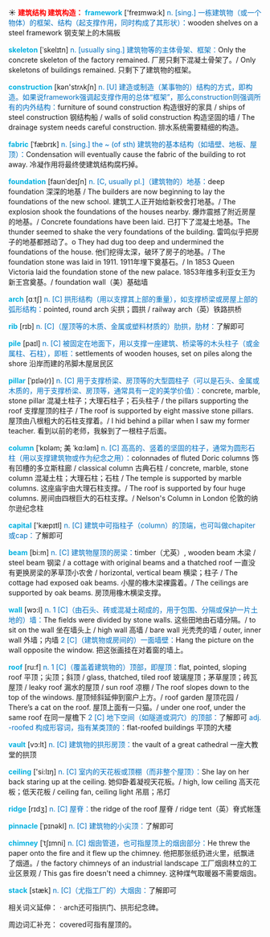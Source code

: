 ☀ <font color="red">**建筑结构 建筑构造：**</font>
<font color="sky blue">**framework**</font> ['freɪmwə:k] 
<font color="#0070c0">n. [sing.] 一栋建筑物（或一个物体）的框架、结构（起支撑作用，同时构成了其形状）：</font>wooden shelves on a steel framework 钢支架上的木隔板
           
<font color="sky blue">**skeleton**</font> [ˈskelɪtn]
<font color="#0070c0">n. [usually sing.] 建筑物等的主体骨架、框架：</font>Only the concrete skeleton of the factory remained. 厂房只剩下混凝土骨架了。/ Only skeletons of buildings remained. 只剩下了建筑物的框架。

<font color="sky blue">**construction**</font> [kən'strʌkʃn] 
<font color="#0070c0">n. [U] 建造或制造（某事物的）结构的方式，即构造。如果说framework强调起支撑作用的总体“框架”，那么construction则强调所有的内外结构：</font>furniture of sound construction 构造很好的家具 / ships of steel construction 钢结构船 / walls of solid construction 构造坚固的墙 / The drainage system needs careful construction. 排水系统需要精细的构造。
           
<font color="sky blue">**fabric**</font> [ˈfæbrɪk]
<font color="#0070c0">n. [sing.] the ~ (of sth) 建筑物的基本结构（如墙壁、地板、屋顶）：</font>Condensation will eventually cause the fabric of the building to rot away. 冷凝作用将最终使建筑结构腐朽掉。
           
<font color="sky blue">**foundation**</font> [faʊnˈdeɪʃn]
<font color="#0070c0">n. [C, usually pl.]（建筑物的）地基：</font>deep foundation 深深的地基 / The builders are now beginning to lay the foundations of the new school. 建筑工人正开始给新校舍打地基。/ The explosion shook the foundations of the houses nearby. 爆炸震撼了附近房屋的地基。/ Concrete foundations have been laid. 已打下了混凝土地基。The thunder seemed to shake the very foundations of the building. 雷鸣似乎把房子的地基都撼动了。o They had dug too deep and undermined the foundations of the house. 他们挖得太深，破环了房子的地基。/ The foundation stone was laid in 1911. 1911年埋下奠基石。/ In 1853 Queen Victoria laid the foundation stone of the new palace. 1853年维多利亚女王为新王宫奠基。/ foundation wall（美）基础墙

<font color="sky blue">**arch**</font> [ɑːtʃ] 
<font color="#0070c0">n. [C] 拱形结构（用以支撑其上部的重量），如支撑桥梁或房屋上部的弧形结构：</font>pointed, round arch 尖拱；圆拱 / railway arch（英）铁路拱桥
           
<font color="sky blue">**rib**</font> [rɪb]
<font color="#0070c0">n. [C]（屋顶等的木质、金属或塑料材质的）肋拱，肋材：</font>了解即可

<font color="sky blue">**pile**</font> [paɪl] 
<font color="#0070c0">n. [C] 被固定在地面下，用以支撑一座建筑、桥梁等的木头柱子（或金属柱、石柱），即桩：</font>settlements of wooden houses, set on piles along the shore 沿岸而建的吊脚木屋居民区
           
<font color="sky blue">**pillar**</font> [ˈpɪlə(r)]
<font color="#0070c0">n. [C] 用于支撑桥梁、房顶等的大型圆柱子（可以是石头、金属或木质的，用于支撑桥梁、房顶等，通常具有一定的美学价值）：</font>concrete, marble, stone pillar 混凝土柱子；大理石柱子；石头柱子 / the pillars supporting the roof 支撑屋顶的柱子 / The roof is supported by eight massive stone pillars. 屋顶由八根粗大的石柱支撑着。/ I hid behind a pillar when I saw my former teacher. 看到以前的老师，我躲到了一根柱子后面。      

<font color="sky blue">**column**</font> [ˈkɒləm; 美 ˈkɑ:ləm]
<font color="#0070c0">n. [C] 高高的、竖着的坚固的柱子，通常为圆形石柱（用以支撑建筑物或作为纪念之用）：</font>colonnades of fluted Doric columns 饰有凹槽的多立斯柱廊 / classical column 古典石柱 / concrete, marble, stone column 混凝土柱；大理石柱；石柱 / The temple is supported by marble columns. 这座庙宇由大理石柱支撑。/ The roof is supported by four huge columns. 房间由四根巨大的石柱支撑。/ Nelson's Column in London 伦敦的纳尔逊纪念柱

<font color="sky blue">**capital**</font> ['kæpɪtl] 
<font color="#0070c0">n. [C] 建筑中可指柱子（column）的顶端，也可叫做chapiter或cap：</font>了解即可
           
<font color="sky blue">**beam**</font> [bi:m]
<font color="#0070c0">n. [C] 建筑物屋顶的房梁：</font>timber（尤英）, wooden beam 木梁 / steel beam 钢梁 / a cottage with original beams and a thatched roof 一直没有更换房梁的茅草顶小农舍 / horizontal, vertical beam 横梁；柱子 / The cottage had exposed oak beams. 小屋的橡木梁裸露着。/ The ceilings are supported by oak beams. 房顶用橡木横梁支撑。
 
<font color="sky blue">**wall**</font> [wɔ:l] 
<font color="#0070c0">n. 1 [C]（由石头、砖或混凝土砌成的，用于包围、分隔或保护一片土地的）墙：</font>The fields were divided by stone walls. 这些田地由石墙分隔。/ to sit on the wall 坐在墙头上 / high wall 高墙 / bare wall 光秃秃的墙 / outer, inner wall 外墙；内墙 <font color="#0070c0">2 [C]（建筑物或房间的）一面墙壁：</font>Hang the picture on the wall opposite the window. 把这张画挂在对着窗的墙上。

<font color="sky blue">**roof**</font> [ru:f] 
<font color="#0070c0">n. 1 [C]（覆盖着建筑物的）顶部，即屋顶：</font>flat, pointed, sloping roof 平顶；尖顶；斜顶 / glass, thatched, tiled roof 玻璃屋顶；茅草屋顶；砖瓦屋顶 / leaky roof 漏水的屋顶 / sun roof 凉棚 / The roof slopes down to the top of the windows. 屋顶倾斜延伸到窗户上方。/ roof garden 屋顶花园 / There’s a cat on the roof. 屋顶上面有一只猫。/ under one roof, under the same roof 在同一屋檐下 <font color="#0070c0">2 [C] 地下空间（如隧道或洞穴）的顶部：</font>了解即可 <font color="#0070c0">adj. -roofed 构成形容词，指有某类顶的：</font>flat-roofed buildings 平顶的大楼
           
<font color="sky blue">**vault**</font> [vɔ:lt]
<font color="#0070c0">n. [C] 建筑物的拱形房顶：</font>the vault of a great cathedral 一座大教堂的拱顶
 
<font color="sky blue">**ceiling**</font> ['si:lɪŋ] 
<font color="#0070c0">n. [C] 室内的天花板或顶棚（而非整个屋顶）：</font>She lay on her back staring up at the ceiling. 她仰卧着凝视天花板。/ high, low ceiling 高天花板；低天花板 / ceiling fan, ceiling light 吊扇；吊灯
           
<font color="sky blue">**ridge**</font> [rɪdʒ]
<font color="#0070c0">n. [C] 屋脊：</font>the ridge of the roof 屋脊 / ridge tent（英）脊式帐篷
                     
<font color="sky blue">**pinnacle**</font> [ˈpɪnəkl]
<font color="#0070c0">n. [C] 建筑物的小尖顶：</font>了解即可
    
<font color="sky blue">**chimney**</font> [ˈtʃɪmni]
<font color="#0070c0">n. [C] 烟囱管道，也可指屋顶上的烟囱部分：</font>He threw the paper onto the fire and it flew up the chimney. 他把那张纸扔进火里，纸飘进了烟道。/ the factory chimneys of an industrial landscape 工厂烟囱林立的工业区景观 / This gas fire doesn't need a chimney. 这种煤气取暖器不需要烟囱。

<font color="sky blue">**stack**</font> [stæk]
<font color="#0070c0">n. [C]（尤指工厂的）大烟囱：</font>了解即可

相关词义延伸：
· arch还可指拱门、拱形纪念碑。

周边词汇补充：
covered可指有屋顶的。

